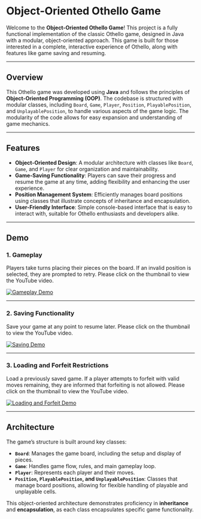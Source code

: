 # Object-Oriented Othello Game

Welcome to the **Object-Oriented Othello Game**! This project is a fully functional implementation of the classic Othello game, designed in Java with a modular, object-oriented approach. This game is built for those interested in a complete, interactive experience of Othello, along with features like game saving and resuming.

---

## Overview
This Othello game was developed using **Java** and follows the principles of **Object-Oriented Programming (OOP)**. The codebase is structured with modular classes, including `Board`, `Game`, `Player`, `Position`, `PlayablePosition`, and `UnplayablePosition`, to handle various aspects of the game logic. The modularity of the code allows for easy expansion and understanding of game mechanics.

---

## Features
- **Object-Oriented Design**: A modular architecture with classes like `Board`, `Game`, and `Player` for clear organization and maintainability.
- **Game-Saving Functionality**: Players can save their progress and resume the game at any time, adding flexibility and enhancing the user experience.
- **Position Management System**: Efficiently manages board positions using classes that illustrate concepts of inheritance and encapsulation.
- **User-Friendly Interface**: Simple console-based interface that is easy to interact with, suitable for Othello enthusiasts and developers alike.

---

## Demo

### 1. Gameplay
Players take turns placing their pieces on the board. If an invalid position is selected, they are prompted to retry. Please click on the thumbnail to view the YouTube video.

[![Gameplay Demo](https://img.youtube.com/vi/opbUY4cIrc4/0.jpg)](https://youtu.be/opbUY4cIrc4)

---

### 2. Saving Functionality
Save your game at any point to resume later. Please click on the thumbnail to view the YouTube video.

[![Saving Demo](https://img.youtube.com/vi/Dufy1GqoQFg/0.jpg)](https://youtu.be/Dufy1GqoQFg)

---

### 3. Loading and Forfeit Restrictions
Load a previously saved game. If a player attempts to forfeit with valid moves remaining, they are informed that forfeiting is not allowed. Please click on the thumbnail to view the YouTube video.

[![Loading and Forfeit Demo](https://img.youtube.com/vi/3h2x4-Cy1LQ/0.jpg)](https://youtu.be/3h2x4-Cy1LQ)

---

## Architecture
The game’s structure is built around key classes:
- **`Board`**: Manages the game board, including the setup and display of pieces.
- **`Game`**: Handles game flow, rules, and main gameplay loop.
- **`Player`**: Represents each player and their moves.
- **`Position`, `PlayablePosition`, and `UnplayablePosition`**: Classes that manage board positions, allowing for flexible handling of playable and unplayable cells.

This object-oriented architecture demonstrates proficiency in **inheritance** and **encapsulation**, as each class encapsulates specific game functionality.
